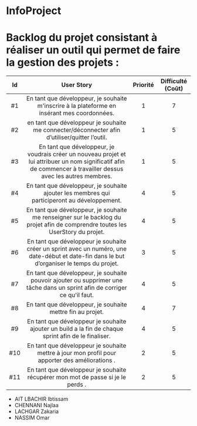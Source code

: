 # InfoProject

# Backlog du projet consistant à réaliser un outil qui permet de faire la gestion des projets : 

| Id |      User Story      |  Priorité |  Difficulté (Coût) |
|:--:|:----------------------------------------------------------------------------:|:-:|:-:|
| #1 | En tant que développeur, je souhaite m'inscrire à la plateforme en insérant mes coordonnées. | 1 | 7 |
| #2 | en tant que développeur je souhaite me connecter/déconnecter afin d’utiliser/quitter l’outil. | 1 | 5 |
| #3 | En tant que développeur, je voudrais créer un nouveau projet et lui attribuer un nom significatif afin de commencer à travailler dessus avec les autres membres. | 1 | 5 | 
| #4 | En tant que développeur, je souhaite ajouter les membres qui participeront au développement. | 4 | 5 | 
| #5 | En tant que développeur, je souhaite me renseigner sur le backlog du projet afin de comprendre toutes les UserStory du projet. | 4 | 5 | 
| #6 | En tant que développeur je souhaite créer un sprint avec un numéro, une date-début et date-fin dans le but d’organiser le temps du projet.| 3 | 5 | 
| #7 |En tant que développeur,  je souhaite pouvoir ajouter ou supprimer une tâche dans un sprint afin de corriger ce qu'il faut. | 4 | 5 | 
| #8 | En tant que développeur, je souhaite mettre fin au projet. | 4 | 7 | 
| #9|En tant que développeur je souhaite ajouter un build a la fin de chaque sprint afin de le finaliser. | 4 | 5 |
| #10|En tant que développeur je souhaite mettre à jour mon profil pour apporter des améliorations . | 2 | 5 |
| #11|En tant que développeur je souhaite récupérer mon mot de passe si je le perds  . | 2 | 5 |










* AIT LBACHIR Ibtissam
* CHENNANI Najlaa 
* LACHGAR Zakaria
* NASSIM Omar
